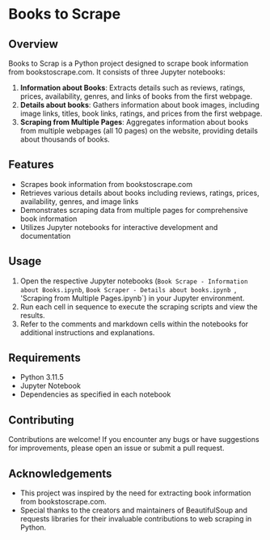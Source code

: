# Books to Scrape

## Overview
Books to Scrap is a Python project designed to scrape book information from bookstoscrape.com. It consists of three Jupyter notebooks:

1. **Information about Books**: Extracts details such as reviews, ratings, prices, availability, genres, and links of books from the first webpage.
2. **Details about books**: Gathers information about book images, including image links, titles, book links, ratings, and prices from the first webpage.
3. **Scraping from Multiple Pages**: Aggregates information about books from multiple webpages (all 10 pages) on the website, providing details about thousands of books.

## Features
- Scrapes book information from bookstoscrape.com
- Retrieves various details about books including reviews, ratings, prices, availability, genres, and image links
- Demonstrates scraping data from multiple pages for comprehensive book information
- Utilizes Jupyter notebooks for interactive development and documentation

## Usage
1. Open the respective Jupyter notebooks (`Book Scrape - Information about Books.ipynb`, `Book Scraper - Details about books.ipynb
`, 'Scraping from Multiple Pages.ipynb`) in your Jupyter environment.
2. Run each cell in sequence to execute the scraping scripts and view the results.
3. Refer to the comments and markdown cells within the notebooks for additional instructions and explanations.

## Requirements
- Python 3.11.5
- Jupyter Notebook
- Dependencies as specified in each notebook

## Contributing
Contributions are welcome! If you encounter any bugs or have suggestions for improvements, please open an issue or submit a pull request.


## Acknowledgements
- This project was inspired by the need for extracting book information from bookstoscrape.com.
- Special thanks to the creators and maintainers of BeautifulSoup and requests libraries for their invaluable contributions to web scraping in Python.


